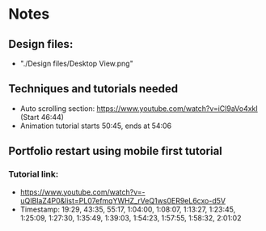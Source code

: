 # Notes

## Design files:
* "./Design files/Desktop View.png"

## Techniques and tutorials needed
* Auto scrolling section: https://www.youtube.com/watch?v=iCl9aVo4xkI (Start 46:44)
* Animation tutorial starts 50:45, ends at 54:06

## Portfolio restart using mobile first tutorial
### Tutorial link:
* https://www.youtube.com/watch?v=-uQIBlaZ4P0&list=PL07efmqYWHZ_rVeQ1ws0ER9eL6cxo-d5V 
* Timestamp: 19:29, 43:35, 55:17, 1:04:00, 1:08:07, 1:13:27, 1:23:45, 1:25:09, 1:27:30, 1:35:49, 1:39:03, 1:54:23, 1:57:55, 1:58:32, 2:01:02